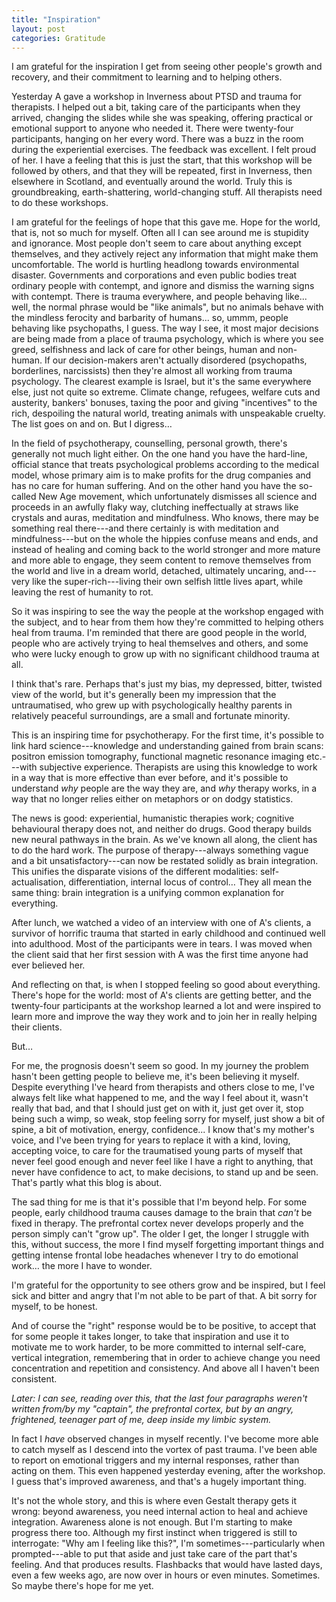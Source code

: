 ```yaml
---
title: "Inspiration"
layout: post
categories: Gratitude
---
```


I am grateful for the inspiration I get from seeing other people's growth and
recovery, and their commitment to learning and to helping others.

Yesterday A gave a workshop in Inverness about PTSD and trauma for therapists. I
helped out a bit, taking care of the participants when they arrived, changing
the slides while she was speaking, offering practical or emotional support to
anyone who needed it. There were twenty-four participants, hanging on her every
word. There was a buzz in the room during the experiential exercises. The
feedback was excellent. I felt proud of her. I have a feeling that this is just
the start, that this workshop will be followed by others, and that they will be
repeated, first in Inverness, then elsewhere in Scotland, and eventually around
the world. Truly this is groundbreaking, earth-shattering, world-changing stuff.
All therapists need to do these workshops.

I am grateful for the feelings of hope that this gave me. Hope for the world,
that is, not so much for myself. Often all I can see around me is stupidity and
ignorance. Most people don't seem to care about anything except themselves, and
they actively reject any information that might make them uncomfortable. The
world is hurtling headlong towards environmental disaster. Governments and
corporations and even public bodies treat ordinary people with contempt, and
ignore and dismiss the warning signs with contempt. There is trauma everywhere,
and people behaving like... well, the normal phrase would be "like animals", but
no animals behave with the mindless ferocity and barbarity of humans... so,
ummm, people behaving like psychopaths, I guess. The way I see, it most major
decisions are being made from a place of trauma psychology, which is where you
see greed, selfishness and lack of care for other beings, human and non-human.
If our decision-makers aren't actually disordered (psychopaths, borderlines,
narcissists) then they're almost all working from trauma psychology. The
clearest example is Israel, but it's the same everywhere else, just not quite so
extreme. Climate change, refugees, welfare cuts and austerity, bankers' bonuses,
taxing the poor and giving "incentives" to the rich, despoiling the natural
world, treating animals with unspeakable cruelty. The list goes on and on. But I
digress…

In the field of psychotherapy, counselling, personal growth, there's generally
not much light either. On the one hand you have the hard-line, official stance
that treats psychological problems according to the medical model, whose primary
aim is to make profits for the drug companies and has no care for human
suffering. And on the other hand you have the so-called New Age movement, which
unfortunately dismisses all science and proceeds in an awfully flaky way,
clutching ineffectually at straws like crystals and auras, meditation and
mindfulness. Who knows, there may be something real there---and there certainly
is with meditation and mindfulness---but on the whole the hippies confuse means
and ends, and instead of healing and coming back to the world stronger and more
mature and more able to engage, they seem content to remove themselves from the
world and live in a dream world, detached, ultimately uncaring, and---very like
the super-rich---living their own selfish little lives apart, while leaving the
rest of humanity to rot.

So it was inspiring to see the way the people at the workshop engaged with the
subject, and to hear from them how they're committed to helping others heal from
trauma. I'm reminded that there are good people in the world, people who are
actively trying to heal themselves and others, and some who were lucky enough to
grow up with no significant childhood trauma at all.

I think that's rare. Perhaps that's just my bias, my depressed, bitter, twisted
view of the world, but it's generally been my impression that the untraumatised,
who grew up with psychologically healthy parents in relatively peaceful
surroundings, are a small and fortunate minority.

This is an inspiring time for psychotherapy. For the first time, it's possible
to link hard science---knowledge and understanding gained from brain scans:
positron emission tomography, functional magnetic resonance imaging etc.---with
subjective experience. Therapists are using this knowledge to work in a way that
is more effective than ever before, and it's possible to understand *why* people
are the way they are, and *why* therapy works, in a way that no longer relies
either on metaphors or on dodgy statistics.

The news is good: experiential, humanistic therapies work; cognitive behavioural
therapy does not, and neither do drugs. Good therapy builds new neural pathways
in the brain. As we've known all along, the client has to do the hard work. The
purpose of therapy---always something vague and a bit unsatisfactory---can now
be restated solidly as brain integration. This unifies the disparate visions of
the different modalities: self-actualisation, differentiation, internal locus of
control… They all mean the same thing: brain integration is a unifying common
explanation for everything.

After lunch, we watched a video of an interview with one of A's clients, a
survivor of horrific trauma that started in early childhood and continued well
into adulthood. Most of the participants were in tears. I was moved when the
client said that her first session with A was the first time anyone had ever
believed her.

And reflecting on that, is when I stopped feeling so good about everything.
There's hope for the world: most of A's clients are getting better, and the
twenty-four participants at the workshop learned a lot and were inspired to
learn more and improve the way they work and to join her in really helping their
clients.

But…

For me, the prognosis doesn't seem so good. In my journey the problem hasn't
been getting people to believe me, it's been believing it myself. Despite
everything I've heard from therapists and others close to me, I've always felt
like what happened to me, and the way I feel about it, wasn't really that bad,
and that I should just get on with it, just get over it, stop being such a wimp,
so weak, stop feeling sorry for myself, just show a bit of spine, a bit of
motivation, energy, confidence... I know that's my mother's voice, and I've been
trying for years to replace it with a kind, loving, accepting voice, to care for
the traumatised young parts of myself that never feel good enough and never feel
like I have a right to anything, that never have confidence to act, to make
decisions, to stand up and be seen. That's partly what this blog is about.

The sad thing for me is that it's possible that I'm beyond help. For some
people, early childhood trauma causes damage to the brain that *can't* be fixed
in therapy. The prefrontal cortex never develops properly and the person simply
can't "grow up". The older I get, the longer I struggle with this, without
success, the more I find myself forgetting important things and getting intense
frontal lobe headaches whenever I try to do emotional work… the more I have to
wonder.

I'm grateful for the opportunity to see others grow and be inspired, but I feel
sick and bitter and angry that I'm not able to be part of that. A bit sorry for
myself, to be honest.

And of course the "right" response would be to be positive, to accept that for
some people it takes longer, to take that inspiration and use it to motivate me
to work harder, to be more committed to internal self-care, vertical
integration, remembering that in order to achieve change you need concentration
and repetition and consistency. And above all I haven't been consistent.

_Later: I can see, reading over this, that the last four paragraphs weren't
written from/by my "captain", the prefrontal cortex, but by an angry,
frightened, teenager part of me, deep inside my limbic system._

In fact I _have_ observed changes in myself recently. I've become more able to
catch myself as I descend into the vortex of past trauma. I've been able to
report on emotional triggers and my internal responses, rather than acting on
them. This even happened yesterday evening, after the workshop. I guess that's
improved awareness, and that's a hugely important thing.

It's not the whole story, and this is where even Gestalt therapy gets it wrong:
beyond awareness, you need internal action to heal and achieve integration.
Awareness alone is not enough. But I'm starting to make progress there too.
Although my first instinct when triggered is still to interrogate: "Why am I
feeling like this?", I'm sometimes---particularly when prompted---able to put
that aside and just take care of the part that's feeling. And that produces
results. Flashbacks that would have lasted days, even a few weeks ago, are now
over in hours or even minutes. Sometimes. So maybe there's hope for me yet.

